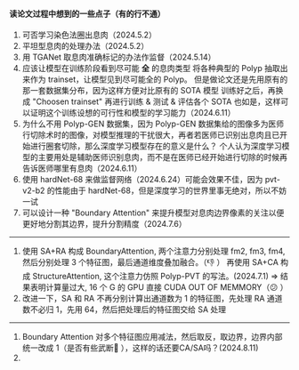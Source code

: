 #### 读论文过程中想到的一些点子（有的行不通）

1. 可否学习染色法圈出息肉（2024.5.2）
2. 平坦型息肉的处理办法（2024.5.2）
3. 用 TGANet 取息肉准确标记的办法作监督（2024.5.14）
4. 应该让模型在训练阶段看到尽可能 **全** 的息肉类型
   将各种典型的 Polyp 抽取出来作为 trainset，让模型见到尽可能全的 Polyp。
   但是做论文还是先用原有的那一套数据集分布，因为这样方便对比原有的 SOTA 模型
   训练好之后，再换成 "Choosen trainset" 再进行训练 & 测试 & 评估各个 SOTA 也如是，这样可以证明这个训练设想的可行性和模型的学习能力（2024.6.11）
5. 为什么不用 Polyp-GEN 数据集，因为 Polyp-GEN 数据集给的图像多为医师行切除术时的图像，对模型推理的干扰很大，再者若医师已识别出息肉且已开始进行圈套切除，那么深度学习模型存在的意义是什么？
   个人认为深度学习模型的主要用处是辅助医师识别息肉，而不是在医师已经开始进行切除的时候再告诉医师哪里有息肉（2024.6.11）
6. 使用 hardNet-68 来做监督网络（2024.6.24）可能会效果不佳，因为 pvt-v2-b2 的性能由于 hardNet-68，但是深度学习的世界里事无绝对，所以不妨一试
7. 可以设计一种 "Boundary Attention" 来提升模型对息肉边界像素的关注以便更好地分割其边界，提升分割精度（2024.7.6）

---

1. 使用 SA+RA 构成 BoundaryAttention, 两个注意力分别处理 fm2, fm3, fm4, 然后分别处理 3 个特征图，最后通道维度叠加融合。（👎 ）
   再使用 SA+CA 构成 StructureAttention, 这个注意力仿照 Polyp-PVT 的写法。(2024.7.1)
   => 结果表明计算量过大, 16 个 G 的 GPU 直接 CUDA OUT OF MEMMORY（😕 ）
2. 改进一下，SA 和 RA 不再分别计算出通道数为 1 的特征图，先处理 RA 通道数不必归 1，先用 64，然后把处理后的特征图交给 SA 处理

---

1. Boundary Attention 对多个特征图应用减法，然后取反，取边界，边界内部统一改成 1（是否有些武断👀️ ），这样的话还要CA/SA吗？(2024.8.11)
2.
